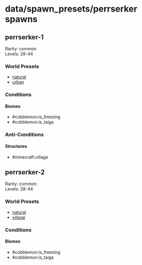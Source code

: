 # data/spawn_presets/perrserker spawns  
  
## perrserker-1  
Rarity: common  
Levels: 28-44  
  
### World Presets  
* [natural](/data/world_presets/natural.md)  
* [urban](/data/world_presets/urban.md)  
  
### Conditions  
  
#### Biomes  
  * #cobblemon:is_freezing
  * #cobblemon:is_taiga
  
  
### Anti-Conditions  
  
#### Structures  
  * #minecraft:village
  
  
## perrserker-2  
Rarity: common  
Levels: 28-44  
  
### World Presets  
* [natural](/data/world_presets/natural.md)  
* [village](/data/world_presets/village.md)  
  
### Conditions  
  
#### Biomes  
  * #cobblemon:is_freezing
  * #cobblemon:is_taiga
  
